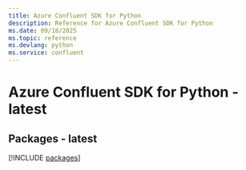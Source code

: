 ```yaml
---
title: Azure Confluent SDK for Python
description: Reference for Azure Confluent SDK for Python
ms.date: 09/18/2025
ms.topic: reference
ms.devlang: python
ms.service: confluent
---
```

# Azure Confluent SDK for Python - latest
## Packages - latest
[!INCLUDE [packages](confluent-index.md)]